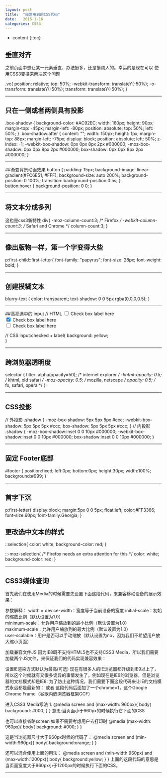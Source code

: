 ```yaml
---
layout: post
title:  "经常用到的CSS代码"
date:   2016-1-16
categories: CSS3
---
```


* content
{:toc}

## 垂直对齐

之前页面中想让某一元素垂直，办法挺多，还是挺烦人的。幸运的是现在可以
使用CSS3变换来解决这个问题

.vc{
    position: relative;
    top: 50%;
    -webkit-transform: translateY(-50%);
    -o-transform: translateY(-50%);
    transform: translateY(-50%);
}

---

## 只在一侧或者两侧具有投影
.box-shadow {
    background-color: #AC92EC;
    width: 160px;
    height: 90px;
    margin-top: -45px;
    margin-left: -80px;
    position: absolute;
    top: 50%;
    left: 50%;
}
.box-shadow:after {
    content: "";
    width: 150px;
    height: 1px;
    margin-top: 88px;
    margin-left: -75px;
    display: block;
    position: absolute;
    left: 50%;
    z-index: -1;
    -webkit-box-shadow: 0px 0px 8px 2px #000000;
       -moz-box-shadow: 0px 0px 8px 2px #000000;
            box-shadow: 0px 0px 8px 2px #000000;
}

---

##渐变背景动画效果
button {
    padding: 15px;
    background-image: linear-gradient(#FC6E51, #FFF);
    background-size: auto 200%;
    background-position: 0 100%;
    transition: background-position 0.5s;
}    
button:hover {
    background-position: 0 0;
}

---

## 将文本分成多列
这也是css3新特性
div{
    -moz-column-count:3; /* Firefox */
    -webkit-column-count:3; /* Safari and Chrome */
    column-count:3;
}

---

## 像出版物一样，第一个字变得大些
p:first-child::first-letter{
  font-family: "papyrus";
  font-size: 28px;
  font-weight: bold;
}

---

## 创建模糊文本
blurry-text {
   color: transparent;
   text-shadow: 0 0 5px rgba(0,0,0,0.5);
}

---

##高亮选中的 input
// HTML
<input id="mycheck1" type="checkbox" />
<label for="mycheck1">Check box label here</label>
<br />
<input id="mycheck2" type="checkbox" checked/>
<label for="mycheck2">Check box label here</label>
<br />
<input id="mycheck3" type="checkbox" />
<label for="mycheck3">Check box label here</label>

// CSS
input:checked + label{
    background: yellow;  
}

---

## 跨浏览器透明度
selector {
    filter: alpha(opacity=50); /* internet explorer */
    -khtml-opacity: 0.5;      /* khtml, old safari */
    -moz-opacity: 0.5;       /* mozilla, netscape */
    opacity: 0.5;           /* fx, safari, opera */
}

---

## CSS投影
// 外投影
.shadow {
  -moz-box-shadow: 5px 5px 5px #ccc;
  -webkit-box-shadow: 5px 5px 5px #ccc;
  box-shadow: 5px 5px 5px #ccc;
}
// 内投影
.shadow {
   -moz-box-shadow:inset 0 0 10px #000000;
   -webkit-box-shadow:inset 0 0 10px #000000;
   box-shadow:inset 0 0 10px #000000;
}

---

## 固定 Footer底部
#footer {
   position:fixed;
   left:0px;
   bottom:0px;
   height:30px;
   width:100%;
   background:#999;
}

---

## 首字下沉
p:first-letter{
    display:block;
    margin:5px 0 0 5px;
    float:left;
    color:#FF3366;
    font-size:60px;
    font-family:Georgia;
}

## 更改选中文本的样式
::selection{
    color: white;
    background-color: red;
}
 
::-moz-selection{  /* Firefox needs an extra attention for this */
    color: white;
    background-color: red;
}

---

## CSS3媒体查询
首先我们在使用Media的时候需要先设置下面这段代码，来兼容移动设备的展示效果：
<meta name="viewport" content="width=device-width, initial-scale=1.0, maximum-scale=1.0, user-scalable=no">

参数解释：
width = device-width：宽度等于当前设备的宽度
initial-scale：初始的缩放比例（默认设置为1.0）  
minimum-scale：允许用户缩放到的最小比例（默认设置为1.0）    
maximum-scale：允许用户缩放到的最大比例（默认设置为1.0）   
user-scalable：用户是否可以手动缩放（默认设置为no，因为我们不希望用户放大缩小页面） 

加载兼容文件JS
因为IE8既不支持HTML5也不支持CSS3 Media，所以我们需要加载两个JS文件，来保证我们的代码实现兼容效果：
<!--[if lt IE 9]>
  <script src="https://oss.maxcdn.com/libs/html5shiv/3.7.0/html5shiv.js"></script>
  <script src="https://oss.maxcdn.com/libs/respond.js/1.3.0/respond.min.js"></script>
<![endif]-->


设置IE渲染方式默认为最高(可选)
现在有很多人的IE浏览器都升级到IE9以上了，所以这个时候就有又很多诡异的事情发生了，例如现在是IE9的浏览器，但是浏览器的文档模式却是IE8:
为了防止这种情况，我们需要下面这段代码来让IE的文档模式永远都是最新的：
<meta http-equiv="X-UA-Compatible" content="IE=edge">
或者
<meta http-equiv="X-UA-Compatible" content="IE=Edge，chrome=1">
这段代码后面加了一个chrome=1，这个Google Chrome Frame（谷歌内嵌浏览器框架GCF）

进入CSS3 Media写法
1.
@media screen and (max-width: 960px){
    body{
        background: #000;
    }
}
意思:当页面小于960px的时候执行它下面的CSS

也可以直接省略screen 如果不需要考虑用户去打印时
@media (max-width: 960px){
    body{
        background: #000;
    }
}


这是当浏览器尺寸大于960px时候的代码了：
@media screen and (min-width:960px){
    body{
        background:orange;
    }
}

还可以混合使用上面的用法：
@media screen and (min-width:960px) and (max-width:1200px){
    body{
        background:yellow;
    }
}
上面的这段代码的意思是当页面宽度大于960px小于1200px的时候执行下面的CSS。

--- 



